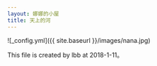 ```yaml
---
layout: 娜娜的小屋
title: 天上的河
---
```


![_config.yml]({{ site.baseurl }}/images/nana.jpg)
 
This file is created by lbb at 2018-1-11。
